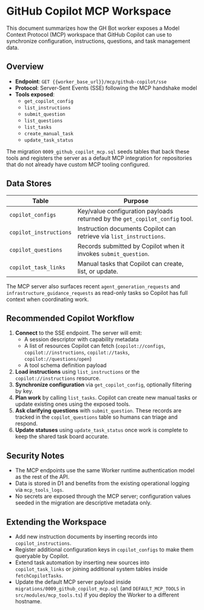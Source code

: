 # GitHub Copilot MCP Workspace

This document summarizes how the GH Bot worker exposes a Model Context Protocol (MCP) workspace that GitHub Copilot can use to synchronize configuration, instructions, questions, and task management data.

## Overview
- **Endpoint**: `GET {{worker_base_url}}/mcp/github-copilot/sse`
- **Protocol**: Server-Sent Events (SSE) following the MCP handshake model
- **Tools exposed**:
  - `get_copilot_config`
  - `list_instructions`
  - `submit_question`
  - `list_questions`
  - `list_tasks`
  - `create_manual_task`
  - `update_task_status`

The migration `0009_github_copilot_mcp.sql` seeds tables that back these tools and registers the server as a default MCP integration for repositories that do not already have custom MCP tooling configured.

## Data Stores

| Table | Purpose |
| --- | --- |
| `copilot_configs` | Key/value configuration payloads returned by the `get_copilot_config` tool. |
| `copilot_instructions` | Instruction documents Copilot can retrieve via `list_instructions`. |
| `copilot_questions` | Records submitted by Copilot when it invokes `submit_question`. |
| `copilot_task_links` | Manual tasks that Copilot can create, list, or update. |

The MCP server also surfaces recent `agent_generation_requests` and `infrastructure_guidance_requests` as read-only tasks so Copilot has full context when coordinating work.

## Recommended Copilot Workflow

1. **Connect** to the SSE endpoint. The server will emit:
   - A session descriptor with capability metadata
   - A list of resources Copilot can fetch (`copilot://configs`, `copilot://instructions`, `copilot://tasks`, `copilot://questions/open`)
   - A tool schema definition payload
2. **Load instructions** using `list_instructions` or the `copilot://instructions` resource.
3. **Synchronize configuration** via `get_copilot_config`, optionally filtering by key.
4. **Plan work** by calling `list_tasks`. Copilot can create new manual tasks or update existing ones using the exposed tools.
5. **Ask clarifying questions** with `submit_question`. These records are tracked in the `copilot_questions` table so humans can triage and respond.
6. **Update statuses** using `update_task_status` once work is complete to keep the shared task board accurate.

## Security Notes
- The MCP endpoints use the same Worker runtime authentication model as the rest of the API.
- Data is stored in D1 and benefits from the existing operational logging via `mcp_tools_logs`.
- No secrets are exposed through the MCP server; configuration values seeded in the migration are descriptive metadata only.

## Extending the Workspace
- Add new instruction documents by inserting records into `copilot_instructions`.
- Register additional configuration keys in `copilot_configs` to make them queryable by Copilot.
- Extend task automation by inserting new sources into `copilot_task_links` or joining additional system tables inside `fetchCopilotTasks`.
- Update the default MCP server payload inside `migrations/0009_github_copilot_mcp.sql` (and `DEFAULT_MCP_TOOLS` in `src/modules/mcp_tools.ts`) if you deploy the Worker to a different hostname.

